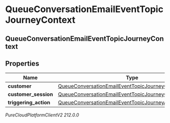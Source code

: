# QueueConversationEmailEventTopicJourneyContext

## QueueConversationEmailEventTopicJourneyContext

## Properties

|Name | Type | Description | Notes|
|------------ | ------------- | ------------- | -------------|
| **customer** | [QueueConversationEmailEventTopicJourneyCustomer](QueueConversationEmailEventTopicJourneyCustomer) |  | [optional] |
| **customer_session** | [QueueConversationEmailEventTopicJourneyCustomerSession](QueueConversationEmailEventTopicJourneyCustomerSession) |  | [optional] |
| **triggering_action** | [QueueConversationEmailEventTopicJourneyAction](QueueConversationEmailEventTopicJourneyAction) |  | [optional] |



_PureCloudPlatformClientV2 212.0.0_
